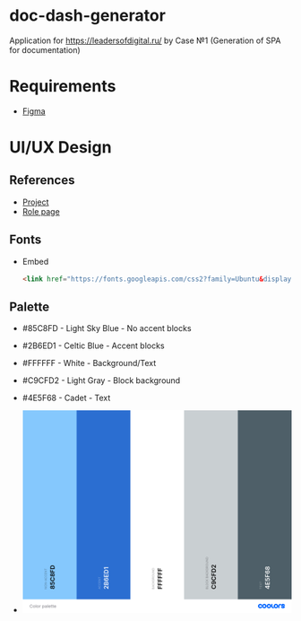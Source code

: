 # doc-dash-generator

Application for https://leadersofdigital.ru/ by Case №1 (Generation of SPA for documentation)

# Requirements

- [Figma](https://figma.com)

# UI/UX Design

## References

- [Project](https://www.figma.com/files/project/9907635/Document-Dashboard-Generator)
- [Role page](https://www.figma.com/file/4al6zHYBfM8aMPjwuj0iZ7/Role-page)

## Fonts

- Embed

  ```HTML
  <link href="https://fonts.googleapis.com/css2?family=Ubuntu&display=swap" rel="stylesheet">
  ```

## Palette

- #85C8FD - Light Sky Blue - No accent blocks
- #2B6ED1 - Celtic Blue - Accent blocks
- #FFFFFF - White - Background/Text
- #C9CFD2 - Light Gray - Block background
- #4E5F68 - Cadet - Text

- ![Palette picture](assets/img/palette.png)
